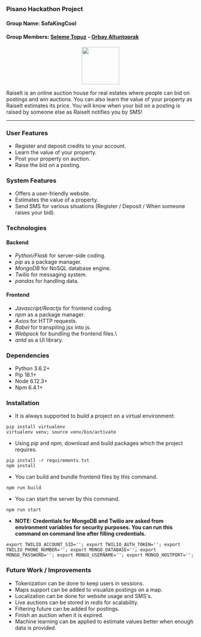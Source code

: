 ### Pisano Hackathon Project
#### Group Name: SofaKingCool
#### Group Members: [Seleme Topuz](https://github.com/slmtpz) - [Orbay Altuntoprak](https://github.com/norubai)

<p align="center">
  <img src="https://github.com/slmtpz/RaiseIt/blob/master/raiseit.png?raw=true" height="100">
</p>

RaiseIt is an online auction house for real estates where people can bid on postings and win auctions.
You can also learn the value of your property as RaiseIt estimates its price.
You will know when your bid on a posting is raised by someone else as RaiseIt notifies you by SMS!

---------------

### User Features

  - Register and deposit credits to your account.
  - Learn the value of your property.
  - Post your property on auction.
  - Raise the bid on a posting.
  
### System Features

  - Offers a user-friendly website.
  - Estimates the value of a property.
  - Send SMS for various situations (Register / Deposit / When someone raises your bid).

### Technologies

  #### Backend
  
  - *Python/Flask* for server-side coding.
  - *pip* as a package manager.
  - *MongoDB* for NoSQL database engine.
  - *Twilio* for messaging system.  
  - *pandas* for handling data.
  
  #### Frontend
  
  - *Javascript/Reactjs* for frontend coding.
  - *npm* as a package manager.
  - *Axios* for HTTP requests.
  - *Babel* for transpiling jsx into js.
  - *Webpack* for bundling the frontend files.\
  - *antd* as a UI library.
  
### Dependencies
- Python 3.6.2+
- Pip 18.1+
- Node 6.12.3+
- Npm 6.4.1+

### Installation
- It is always supported to build a project on a virtual environment:
```
pip install virtualenv
virtualenv venv; source venv/bin/activate
```
- Using *pip* and *npm*, download and build packages which the project requires.
```
pip install -r requirements.txt
npm install
```
- You can build and bundle frontend files by this command.
```
npm run build
```
- You can start the server by this command.
```
npm run start
```
- **NOTE: Credentials for MongoDB and Twilio are asked from environment variables for security purposes. You can run this command on command line after filling credentials.**
```
export TWILIO_ACCOUNT_SID=''; export TWILIO_AUTH_TOKEN=''; export TWILIO_PHONE_NUMBER=''; export MONGO_DATABASE=''; export MONGO_PASSWORD=''; export MONGO_USERNAME=''; export MONGO_HOSTPORT='';
```

### Future Work / Improvements
- Tokenization can be done to keep users in sessions.
- Maps support can be added to visualize postings on a map.
- Localization can be done for website usage and SMS's.
- Live auctions can be stored in *redis* for scalability.
- Filtering future can be added for postings.
- Finish an auction when it is expired.
- Machine learning can be applied to estimate values better when enough data is provided.
